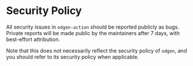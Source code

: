 # Security Policy

All security issues in `odgen-action` should be reported publicly as bugs.
Private reports will be made public by the maintainers after 7 days, with
best-effort attribution.

Note that this does not necessarily reflect the security policy of `odgen`,
and you should refer to its security policy when applicable.
